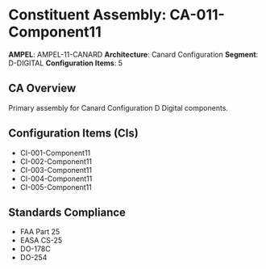 # Constituent Assembly: CA-011-Component11

**AMPEL**: AMPEL-11-CANARD
**Architecture**: Canard Configuration
**Segment**: D-DIGITAL
**Configuration Items**: 5

## CA Overview
Primary assembly for Canard Configuration D Digital components.

## Configuration Items (CIs)
- CI-001-Component11
- CI-002-Component11
- CI-003-Component11
- CI-004-Component11
- CI-005-Component11

## Standards Compliance
- FAA Part 25
- EASA CS-25
- DO-178C
- DO-254
